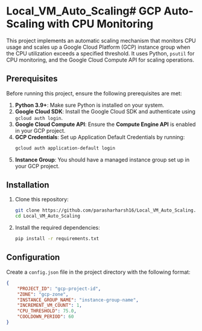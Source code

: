 # Local_VM_Auto_Scaling# GCP Auto-Scaling with CPU Monitoring

This project implements an automatic scaling mechanism that monitors CPU usage and scales up a Google Cloud Platform (GCP) instance group when the CPU utilization exceeds a specified threshold. It uses Python, `psutil` for CPU monitoring, and the Google Cloud Compute API for scaling operations.

## Prerequisites

Before running this project, ensure the following prerequisites are met:

1. **Python 3.9+**: Make sure Python is installed on your system.
2. **Google Cloud SDK**: Install the Google Cloud SDK and authenticate using `gcloud auth login`.
3. **Google Cloud Compute API**: Ensure the **Compute Engine API** is enabled in your GCP project.
4. **GCP Credentials**: Set up Application Default Credentials by running:
    ```bash
    gcloud auth application-default login
    ```
5. **Instance Group**: You should have a managed instance group set up in your GCP project.

## Installation

1. Clone this repository:
    ```bash
    git clone https://github.com/parasharharsh16/Local_VM_Auto_Scaling.git
    cd Local_VM_Auto_Scaling
    ```

2. Install the required dependencies:
    ```bash
    pip install -r requirements.txt
    ```

## Configuration

Create a `config.json` file in the project directory with the following format:

```json
{
    "PROJECT_ID": "gcp-project-id",
    "ZONE": "gcp-zone",
    "INSTANCE_GROUP_NAME": "instance-group-name",
    "INCREMENT_VM_COUNT": 1,
    "CPU_THRESHOLD": 75.0,
    "COOLDOWN_PERIOD": 60
}
